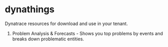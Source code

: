 # dynathings

Dynatrace resources for download and use in your tenant.
1. Problem Analysis & Forecasts - Shows you top problems by events and breaks down problematic entities.
